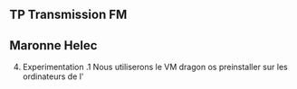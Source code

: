 ## TP Transmission FM
## Maronne Helec

4. Experimentation
.1  Nous utiliserons le VM dragon os preinstaller sur les ordinateurs de l'
